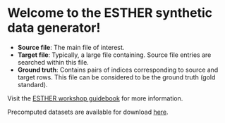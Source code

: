 # Welcome to the ESTHER synthetic data generator!

* **Source file**: The main file of interest.
* **Target file**: Typically, a large file containing. Source file entries are searched within this file.
* **Ground truth**: Contains pairs of indices corresponding to source and target rows. This file can be considered to be the ground truth (gold standard).

Visit the [ESTHER workshop guidebook](https://app.gitbook.com/@ersilia/s/esther-workshop/) for more information.

Precomputed datasets are available for download [here](https://app.gitbook.com/@ersilia/s/esther-workshop/synthetic-data-generation/generated-files).
